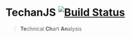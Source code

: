 # TechanJS [![Build Status](https://travis-ci.org/andredumas/techan.js.svg?branch=master)](https://travis-ci.org/andredumas/techan.js)

> <strong>Te</strong>chnical <strong>Ch</strong>art <strong>An</strong>alysis
